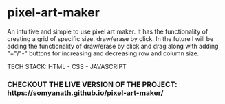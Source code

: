 # pixel-art-maker

An intuitive and simple to use pixel art maker. It has the functionality of creating a grid of specific size, draw/erase by click. In the future I will be adding the functionality of draw/erase by click and drag along with adding "+"/"-" buttons for increasing and decreasing row and column size.

TECH STACK: HTML - CSS - JAVASCRIPT

### CHECKOUT THE LIVE VERSION OF THE PROJECT: https://somyanath.github.io/pixel-art-maker/
